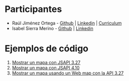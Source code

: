 # Participantes

* Raúl Jiménez Ortega - [Github](http://www.github.com/hhkaos) | [Linkedin](http://es.linkedin.com/in/jimenezortegaraul) | [Curriculum](https://hhkaos.github.io)
* Isabel Sierra Merino - [Github](http://github.com/siemeris) | [Linkedin](https://www.linkedin.com/in/isabelsierramerino/)

# Ejemplos de código

1. [Mostrar un mapa con JSAPI 3.27](./code-samples/sample1.html)
2. [Mostrar un mapa con JSAPI 4.10](./code-samples/sample2.html)
3. [Mostrar un mapa usando un Web map con la API 3.27](./code-samples/sample3.html)
